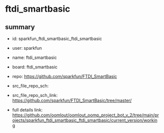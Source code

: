 # ftdi_smartbasic
 
## summary 
* id: sparkfun_ftdi_smartbasic_ftdi_smartbasic
* user: sparkfun
* name: ftdi_smartbasic
* board: ftdi_smartbasic
* repo: https://github.com/sparkfun/FTDI_SmartBasic



* src_file_repo_sch: 
* src_file_repo_sch_link: https://github.com/sparkfun/FTDI_SmartBasic/tree/master/
* full details link: https://github.com/oomlout/oomlout_oomp_project_bot_v_2/tree/main/projects/sparkfun_ftdi_smartbasic_ftdi_smartbasic/current_version/working  







